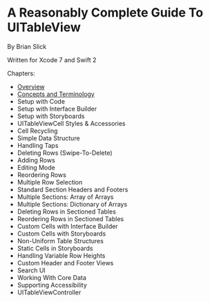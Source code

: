 # A Reasonably Complete Guide To UITableView
By Brian Slick

Written for Xcode 7 and Swift 2

Chapters:

* [Overview](00.Overview/Overview.md)
* [Concepts and Terminology](01.Concepts/Concepts.md)
* Setup with Code
* Setup with Interface Builder
* Setup with Storyboards
* UITableViewCell Styles & Accessories
* Cell Recycling
* Simple Data Structure
* Handling Taps
* Deleting Rows (Swipe-To-Delete)
* Adding Rows
* Editing Mode
* Reordering Rows
* Multiple Row Selection
* Standard Section Headers and Footers
* Multiple Sections: Array of Arrays
* Multiple Sections: Dictionary of Arrays
* Deleting Rows in Sectioned Tables
* Reordering Rows in Sectioned Tables
* Custom Cells with Interface Builder
* Custom Cells with Storyboards
* Non-Uniform Table Structures
* Static Cells in Storyboards
* Handling Variable Row Heights
* Custom Header and Footer Views
* Search UI
* Working With Core Data
* Supporting Accessibility
* UITableViewController